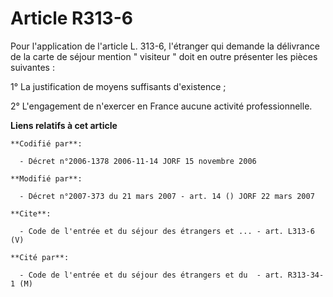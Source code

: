# Article R313-6

Pour l'application de l'article L. 313-6, l'étranger qui demande la délivrance de la carte de séjour mention " visiteur "
doit en outre présenter les pièces suivantes : 

1° La justification de moyens suffisants d'existence ; 

2° L'engagement de n'exercer en France aucune activité professionnelle.

**Liens relatifs à cet article**

	**Codifié par**:

	  - Décret n°2006-1378 2006-11-14 JORF 15 novembre 2006

	**Modifié par**:

	  - Décret n°2007-373 du 21 mars 2007 - art. 14 () JORF 22 mars 2007

	**Cite**:

	  - Code de l'entrée et du séjour des étrangers et ... - art. L313-6 (V)

	**Cité par**:

	  - Code de l'entrée et du séjour des étrangers et du  - art. R313-34-1 (M)

